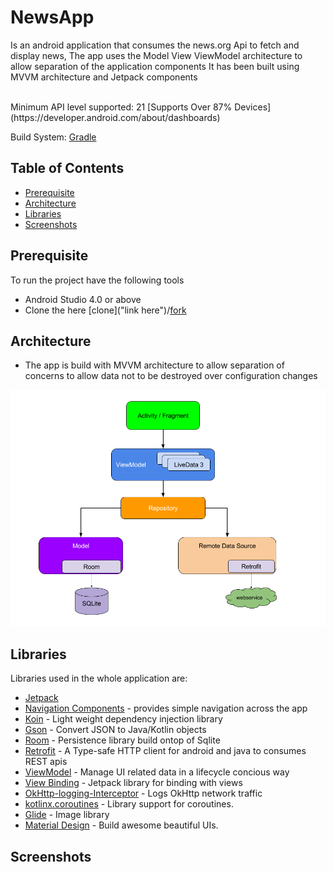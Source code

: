 # NewsApp
Is an android application that consumes the news.org Api to fetch and display news, The app uses the Model View ViewModel architecture to allow separation of the application components
It has been built using MVVM architecture and Jetpack components

</br>
Minimum API level supported: 21 [Supports Over 87% Devices](https://developer.android.com/about/dashboards)
 
Build System: [Gradle](https://gradle.org/)

## Table of Contents
- [Prerequisite](#prerequisite)
- [Architecture](#architecture)
- [Libraries](#libraries)
- [Screenshots](#screenshots)

## Prerequisite
To run the project have the following tools
* Android Studio 4.0 or above
* Clone the here [clone]("link here")/[fork]("here")
## Architecture
* The app is build with MVVM architecture to allow separation of concerns to allow data not to be destroyed over configuration changes
<img src="assets/mvvm_architecture.png">

## Libraries
Libraries used in the whole application are:

* [Jetpack](https://developer.android.com/jetpack)
* [Navigation Components](https://developer.android.com/guide/navigation/navigation-getting-started) - provides simple navigation across the app 
* [Koin](https://insert-koin.io/) - Light weight dependency injection library
* [Gson](https://github.com/square/gson) - Convert JSON to Java/Kotlin objects
* [Room](https://developer.android.com/codelabs/android-room-with-a-view) - Persistence library build ontop of Sqlite
* [Retrofit](https://square.github.io/retrofit/) - A Type-safe HTTP client for android and java to consumes REST apis
* [ViewModel](https://developer.android.com/topic/libraries/architecture/viewmodel) - Manage UI related data in a lifecycle concious way
* [View Binding](https://developer.android.com/topic/libraries/data-binding) - Jetpack library for binding with views
* [OkHttp-logging-Interceptor](https://github.com/square/okhttp/blob/master/okhttp-logging-interceptor) - Logs OkHttp network traffic
* [kotlinx.coroutines](https://github.com/Kotlin/kotlinx.coroutines) - Library support for coroutines.
* [Glide]("https://Glide.com/") - Image library
* [Material Design](https://material.io/develop/android/docs/getting-started/) - Build awesome beautiful UIs.
## Screenshots
